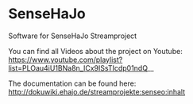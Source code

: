 # SenseHaJo
Software for SenseHaJo Streamproject

You can find all Videos about the project on Youtube: https://www.youtube.com/playlist?list=PLOau4iU1BNa8n_ICx9ISsTIcdp01ndQ__

The documentation can be found here: http://dokuwiki.ehajo.de/streamprojekte:senseo:inhalt
